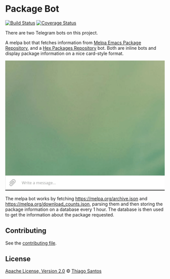 # Package Bot

[![Build Status](https://travis-ci.com/thiamsantos/melpa_telegram_bot.svg?branch=master)](https://travis-ci.com/thiamsantos/melpa_telegram_bot)
[![Coverage Status](https://coveralls.io/repos/github/thiamsantos/melpa_telegram_bot/badge.svg?branch=master)](https://coveralls.io/github/thiamsantos/melpa_telegram_bot?branch=master)

There are two Telegram bots on this project.

A melpa bot that fetches information from [Melpa Emacs Package Repository](http://melpa.org), and a [Hex Packages Repository](https://hex.pm) bot.
Both are inline bots and display package information on a nice card-style format.

![bot usage demonstration](usage.gif "Usage demonstration")

The melpa bot works by fetching https://melpa.org/archive.json and https://melpa.org/download_counts.json, parsing them and then storing the package information on a database every 1 hour. The database is then used to get the information about the package requested.

## Contributing

See the [contributing file](CONTRIBUTING.md).

## License

[Apache License, Version 2.0](LICENSE) © [Thiago Santos](https://github.com/thiamsantos)




